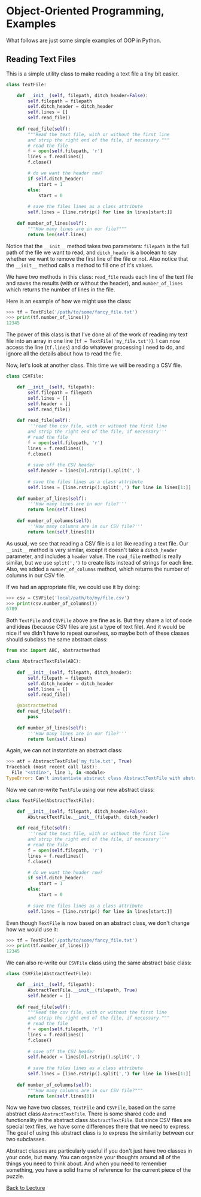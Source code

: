 # Object-Oriented Programming, Examples

What follows are just some simple examples of OOP in Python.

## Reading Text Files

This is a simple utility class to make reading a text file a tiny bit easier.

```python
class TextFile:

    def __init__(self, filepath, ditch_header=False):
        self.filepath = filepath
        self.ditch_header = ditch_header
        self.lines = []
        self.read_file()
    
    def read_file(self):
        """Read the text file, with or without the first line
        and strip the right end of the file, if necessary."""
        # read the file
        f = open(self.filepath, 'r')
        lines = f.readlines()
        f.close()

        # do we want the header row?
        if self.ditch_header:
            start = 1
        else:
            start = 0
        
        # save the files lines as a class attribute
        self.lines = [line.rstrip() for line in lines[start:]]
    
    def number_of_lines(self):
        """How many lines are in our file?"""
        return len(self.lines)
```

Notice that the `__init__` method takes two parameters: `filepath` is the full path of the file we want to read, and `ditch_header` is a boolean to say whether we want to remove the first line of the file or not. Also notice that the `__init__` method calls a method to fill one of it's values.

We have two methods in this class: `read_file` reads each line of the text file and saves the results (with or without the header), and `number_of_lines` which returns the number of lines in the file.

Here is an example of how we might use the class:

```python
>>> tf = TextFile('/path/to/some/fancy_file.txt')
>>> print(tf.number_of_lines())
12345
```

The power of this class is that I've done all of the work of reading my text file into an array in one line (`tf = TextFile('my_file.txt')`). I can now access the line (`tf.lines`) and do whatever processing I need to do, and ignore all the details about how to read the file.

Now, let's look at another class. This time we will be reading a CSV file.

```python
class CSVFile:

    def __init__(self, filepath):
        self.filepath = filepath
        self.lines = []
        self.header = []
        self.read_file()
    
    def read_file(self):
        '''read the csv file, with or without the first line
        and strip the right end of the file, if necessary'''
        # read the file
        f = open(self.filepath, 'r')
        lines = f.readlines()
        f.close()
        
        # save off the CSV header
        self.header = lines[0].rstrip().split(',')
        
        # save the files lines as a class attribute
        self.lines = [line.rstrip().split(',') for line in lines[1:]]
    
    def number_of_lines(self):
        '''How many lines are in our file?'''
        return len(self.lines)
    
    def number_of_columns(self):
        '''How many columns are in our CSV file?'''
        return len(self.lines[0])
```

As usual, we see that reading a CSV file is a lot like reading a text file. Our `__init__` method is very similar, except it doesn't take a `ditch_header` parameter, and includes a `header` value. The `read_file` method is really similar, but we use `split(',')` to create lists instead of strings for each line. Also, we added a `number_of_columns` method, which returns the number of columns in our CSV file.

If we had an appropriate file, we could use it by doing:

```python
>>> csv = CSVFile('local/path/to/my/file.csv')
>>> print(csv.number_of_columns())
6789
```

Both `TextFile` and `CSVFile` above are fine as is. But they share a lot of code and ideas (because CSV files are just a type of text file). And it would be nice if we didn't have to repeat ourselves, so maybe both of these classes should subclass the same abstract class:

```python
from abc import ABC, abstractmethod

class AbstractTextFile(ABC):
    
    def __init__(self, filepath, ditch_header):
        self.filepath = filepath
        self.ditch_header = ditch_header
        self.lines = []
        self.read_file()

    @abstractmethod
    def read_file(self):
        pass
        
    def number_of_lines(self):
        '''How many lines are in our file?'''
        return len(self.lines)
```

Again, we can not instantiate an abstract class:

```python
>>> atf = AbstractTextFile('my_file.txt', True)
Traceback (most recent call last):
  File "<stdin>", line 1, in <module>
TypeError: Can't instantiate abstract class AbstractTextFile with abstract methods get_area
```

Now we can re-write `TextFile` using our new abstract class:

```python
class TextFile(AbstractTextFile):

    def __init__(self, filepath, ditch_header=False):
        AbstractTextFile.__init__(filepath, ditch_header)
    
    def read_file(self):
        '''read the text file, with or without the first line
        and strip the right end of the file, if necessary'''
        # read the file
        f = open(self.filepath, 'r')
        lines = f.readlines()
        f.close()

        # do we want the header row?
        if self.ditch_header:
            start = 1
        else:
            start = 0
        
        # save the files lines as a class attribute
        self.lines = [line.rstrip() for line in lines[start:]]
```

Even though `TextFile` is now based on an abstract class, we don't change how we would use it:

```python
>>> tf = TextFile('/path/to/some/fancy_file.txt')
>>> print(tf.number_of_lines())
12345
```

We can also re-write our `CSVFile` class using the same abstract base class:

```python
class CSVFile(AbstractTextFile):

    def __init__(self, filepath):
        AbstractTextFile.__init__(filepath, True)
        self.header = []
    
    def read_file(self):
        """Read the csv file, with or without the first line
        and strip the right end of the file, if necessary."""
        # read the file
        f = open(self.filepath, 'r')
        lines = f.readlines()
        f.close()
        
        # save off the CSV header
        self.header = lines[0].rstrip().split(',')
        
        # save the files lines as a class attribute
        self.lines = [line.rstrip().split(',') for line in lines[1:]]
    
    def number_of_columns(self):
        """How many columns are in our CSV file?"""
        return len(self.lines[0])
```
        
Now we have two classes, `TextFile` and `CSVFile`, based on the same abstract class `AbstractTextFile`. There is some shared code and functionality in the abstract class `AbstractTextFile`. But since CSV files are special text files, we have some differences there that we need to express. The goal of using this abstract class is to express the similarity between our two subclasses.

Abstract classes are particularly useful if you don't just have two classes in your code, but many. You can organize your thoughts around all of the things you need to think about. And when you need to remember something, you have a solid frame of reference for the current piece of the puzzle.


[Back to Lecture](lecture_07.md)
